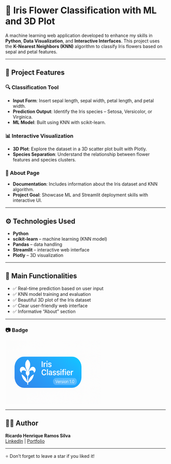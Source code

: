 # 🌸 Iris Flower Classification with ML and 3D Plot

A machine learning web application developed to enhance my skills in **Python**, **Data Visualization**, and **Interactive Interfaces**. This project uses the **K-Nearest Neighbors (KNN)** algorithm to classify Iris flowers based on sepal and petal features.

---

## 📌 Project Features

### 🔍 Classification Tool
- **Input Form**: Insert sepal length, sepal width, petal length, and petal width.
- **Prediction Output**: Identify the Iris species – Setosa, Versicolor, or Virginica.
- **ML Model**: Built using KNN with scikit-learn.

### 📊 Interactive Visualization
- **3D Plot**: Explore the dataset in a 3D scatter plot built with Plotly.
- **Species Separation**: Understand the relationship between flower features and species clusters.

### 📘 About Page
- **Documentation**: Includes information about the Iris dataset and KNN algorithm.
- **Project Goal**: Showcase ML and Streamlit deployment skills with interactive UI.

---

## ⚙️ Technologies Used

- **Python**
- **scikit-learn** – machine learning (KNN model)
- **Pandas** – data handling
- **Streamlit** – interactive web interface
- **Plotly** – 3D visualization

---

## 🧩 Main Functionalities

- ✅ Real-time prediction based on user input  
- ✅ KNN model training and evaluation  
- ✅ Beautiful 3D plot of the Iris dataset  
- ✅ Clear user-friendly web interface  
- ✅ Informative “About” section

---

<h3>📷 Badge</h3>

<p align="left">
  <img src="https://raw.githubusercontent.com/ricardohenrique1609/classificacao-flores-iris/main/badge_iris.png" alt="Iris Classifier Badge" width="300"/>
</p>

---

## 👨‍💻 Author

**Ricardo Henrique Ramos Silva**  
[LinkedIn](https://linkedin.com/in/ricardo-henrique-28939b275) | [Portfolio](https://curriculoricardo.netlify.app/)

---

⭐️ Don’t forget to leave a star if you liked it!
